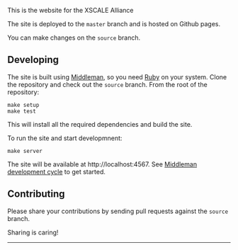 This is the website for the XSCALE Alliance

The site is deployed to the `master` branch and is hosted on Github pages.

You can make changes on the `source` branch.

## Developing

The site is built using [Middleman], so you need [Ruby] on your system.
Clone the repository and check out the `source` branch. 
From the root of the repository:

```
make setup
make test
```

This will install all the required dependencies and build the site.

To run the site and start developmnent:

```
make server
```

The site will be available at http://localhost:4567.
See [Middleman development cycle] to get started.

## Contributing

Please share your contributions by sending pull requests against the `source` branch.

Sharing is caring!

---

  [Middleman]: https://middlemanapp.com/
  [Middleman development cycle]: https://middlemanapp.com/basics/development-cycle/
  [Ruby]: https://www.ruby-lang.org/en/documentation/installation/